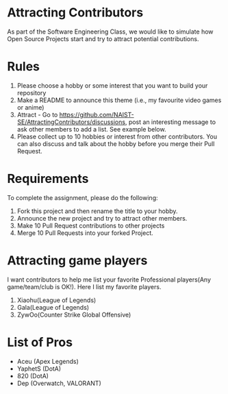 # Attracting Contributors
As part of the Software Engineering Class, we would like to simulate how Open Source Projects start and try to attract potential contributions.

# Rules

1. Please choose a hobby or some interest that you want to build your repository
2. Make a README to announce this theme (i.e., my favourite video games or anime)
3. Attract - Go to https://github.com/NAIST-SE/AttractingContributors/discussions, post an interesting message to ask other members to add a list. See example below.
4. Please collect up to 10 hobbies or interest from other contributors. You can also discuss and talk about the hobby before you merge their Pull Request.

# Requirements
To complete the assignment, please do the following:
1. Fork this project and then rename the title to your hobby. 
2. Announce the new project and try to attract other members.
3. Make 10 Pull Request contributions to other projects
4. Merge 10 Pull Requests into your forked Project.

# Attracting game players
I want contributors to help me list your favorite Professional players(Any game/team/club is OK!).
Here I list my favorite players.
1. Xiaohu(League of Legends)
2. Gala(League of Legends)
3. ZywOo(Counter Strike Global Offensive)

# List of Pros
- Aceu (Apex Legends)
- YaphetS (DotA)
- 820 (DotA)
- Dep (Overwatch, VALORANT)
